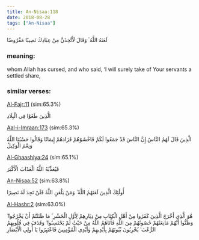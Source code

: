 ```yaml
---
title: An-Nisaa:118
date: 2018-08-28
tags: ["An-Nisaa"]
---
```

لَعَنَهُ اللَّهُ ۘ وَقَالَ لَأَتَّخِذَنَّ مِنْ عِبَادِكَ نَصِيبًا مَفْرُوضًا
### meaning: 
whom Allah has cursed, and who said, ‘I will surely take of Your servants a settled share,
### similar verses: 

[Al-Fajr:11](/89/11) (sim:65.3%)

الَّذِينَ طَغَوْا فِي الْبِلَادِ

[Aal-i-Imraan:173](/3/173) (sim:65.3%)

الَّذِينَ قَالَ لَهُمُ النَّاسُ إِنَّ النَّاسَ قَدْ جَمَعُوا لَكُمْ فَاخْشَوْهُمْ فَزَادَهُمْ إِيمَانًا وَقَالُوا حَسْبُنَا اللَّهُ وَنِعْمَ الْوَكِيلُ

[Al-Ghaashiya:24](/88/24) (sim:65.1%)

فَيُعَذِّبُهُ اللَّهُ الْعَذَابَ الْأَكْبَرَ

[An-Nisaa:52](/4/52) (sim:63.8%)

أُولَٰئِكَ الَّذِينَ لَعَنَهُمُ اللَّهُ ۖ وَمَنْ يَلْعَنِ اللَّهُ فَلَنْ تَجِدَ لَهُ نَصِيرًا

[Al-Hashr:2](/59/2) (sim:63.0%)

هُوَ الَّذِي أَخْرَجَ الَّذِينَ كَفَرُوا مِنْ أَهْلِ الْكِتَابِ مِنْ دِيَارِهِمْ لِأَوَّلِ الْحَشْرِ ۚ مَا ظَنَنْتُمْ أَنْ يَخْرُجُوا ۖ وَظَنُّوا أَنَّهُمْ مَانِعَتُهُمْ حُصُونُهُمْ مِنَ اللَّهِ فَأَتَاهُمُ اللَّهُ مِنْ حَيْثُ لَمْ يَحْتَسِبُوا ۖ وَقَذَفَ فِي قُلُوبِهِمُ الرُّعْبَ ۚ يُخْرِبُونَ بُيُوتَهُمْ بِأَيْدِيهِمْ وَأَيْدِي الْمُؤْمِنِينَ فَاعْتَبِرُوا يَا أُولِي الْأَبْصَارِ
